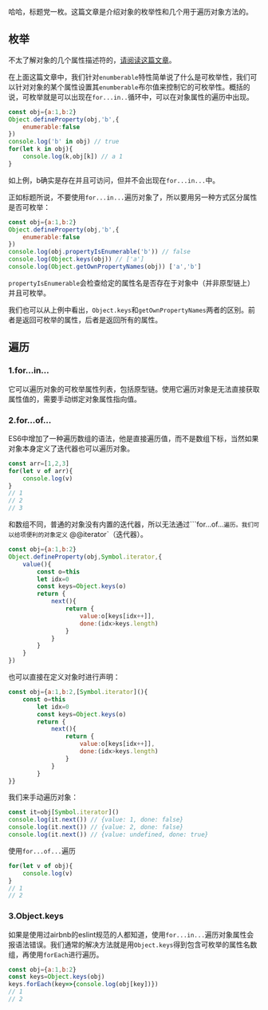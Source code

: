 哈哈，标题党一枚。这篇文章是介绍对象的枚举性和几个用于遍历对象方法的。
## 枚举
不太了解对象的几个属性描述符的，[请阅读这篇文章](https://github.com/mytac/blogs/blob/master/%E5%AD%A6%E4%B9%A0%E7%AC%94%E8%AE%B0/js%E5%9F%BA%E7%A1%80/%E5%85%B3%E4%BA%8E%E5%AF%B9%E8%B1%A1%E5%B1%9E%E6%80%A7%E4%BD%A0%E5%BA%94%E8%AF%A5%E7%9F%A5%E9%81%93%E7%9A%84%E4%BA%8B.md)。

在上面这篇文章中，我们针对`enumberable`特性简单说了什么是可枚举性，我们可以针对对象的某个属性设置其`enumberable`布尔值来控制它的可枚举性。概括的说，可枚举就是可以出现在`for...in..`循环中，可以在对象属性的遍历中出现。
```js
const obj={a:1,b:2}
Object.defineProperty(obj,'b',{
	enumerable:false
})
console.log('b' in obj) // true
for(let k in obj){
	console.log(k,obj[k]) // a 1
}
```
如上例，b确实是存在并且可访问，但并不会出现在`for...in...`中。

正如标题所说，不要使用`for...in...`遍历对象了，所以要用另一种方式区分属性是否可枚举：
```js
const obj={a:1,b:2}
Object.defineProperty(obj,'b',{
	enumerable:false
})
console.log(obj.propertyIsEnumerable('b')) // false
console.log(Object.keys(obj)) // ['a']
console.log(Object.getOwnPropertyNames(obj)) ['a','b']
```
`propertyIsEnumerable`会检查给定的属性名是否存在于对象中（并非原型链上）并且可枚举。

我们也可以从上例中看出，`Object.keys`和`getOwnPropertyNames`两者的区别。前者是返回可枚举的属性，后者是返回所有的属性。
## 遍历
### 1.for...in...
它可以遍历对象的可枚举属性列表，包括原型链。使用它遍历对象是无法直接获取属性值的，需要手动绑定对象属性指向值。
### 2.for...of...
ES6中增加了一种遍历数组的语法，他是直接遍历值，而不是数组下标，当然如果对象本身定义了迭代器也可以遍历对象。
```js
const arr=[1,2,3]
for(let v of arr){
	console.log(v)
}
// 1
// 2
// 3
```
和数组不同，普通的对象没有内置的迭代器，所以无法通过```for...of...`遍历。我们可以给项便利的对象定义` @@iterator`（迭代器）。
```js
const obj={a:1,b:2}
Object.defineProperty(obj,Symbol.iterator,{ 
	value(){
		const o=this
		let idx=0
		const keys=Object.keys(o)
		return {
			next(){
				return {
					value:o[keys[idx++]],
					done:(idx>keys.length)
				}
			}
		}
	}
})
``` 
也可以直接在定义对象时进行声明：
```js
const obj={a:1,b:2,[Symbol.iterator](){
	const o=this
		let idx=0
		const keys=Object.keys(o)
		return {
			next(){
				return {
					value:o[keys[idx++]],
					done:(idx>keys.length)
				}
			}
		}
}}
```
我们来手动遍历对象：
```js
const it=obj[Symbol.iterator]()
console.log(it.next()) // {value: 1, done: false}
console.log(it.next()) // {value: 2, done: false}
console.log(it.next()) // {value: undefined, done: true}
```
使用`for...of...`遍历
```js
for(let v of obj){
	console.log(v)
}
// 1
// 2
```
### 3.Object.keys
如果是使用过airbnb的eslint规范的人都知道，使用`for...in...`遍历对象属性会报语法错误。我们通常的解决方法就是用```Object.keys```得到包含可枚举的属性名数组，再使用`forEach`进行遍历。
```js
const obj={a:1,b:2}
const keys=Object.keys(obj)
keys.forEach(key=>{console.log(obj[key])})
// 1
// 2
```
